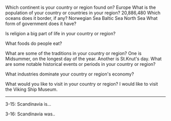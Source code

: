 Which continent is your country or region found on?
Europe
What is the population of your country or countries in your region?
20,886,480
Which oceans does it border, if any?
Norwegian Sea Baltic Sea North Sea
What form of government does it have?

Is religion a big part of life in your country or region?

What foods do people eat?

What are some of the traditions in your country or region?
One is Midsummer, on the longest day of the year. Another is St.Knut's day.
What are some notable historical events or periods in your country or region?

What industries dominate your country or region's economy?

What would you like to visit in your country or region?
I would like to visit the Viking Ship Museum.
***

3-15: Scandinavia is...

3-16: Scandinavia was..
